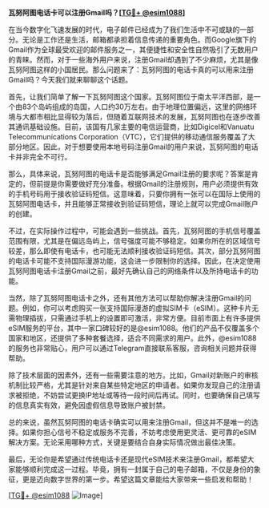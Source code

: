 **瓦努阿图电话卡可以注册Gmail吗？[[TG💪+ @esim1088](https://t.me/s/esim1088)]**

在当今数字化飞速发展的时代，电子邮件已经成为了我们生活中不可或缺的一部分。无论是工作还是生活，邮箱都承担着信息传递的重要角色。而Google旗下的Gmail作为全球最受欢迎的邮件服务之一，其便捷性和安全性自然吸引了无数用户的青睐。然而，对于一些海外用户来说，注册Gmail却遇到了不少麻烦，尤其是像瓦努阿图这样的小国居民。那么问题来了：瓦努阿图的电话卡真的可以用来注册Gmail吗？今天我们就来聊聊这个话题。

首先，让我们简单了解一下瓦努阿图这个国家。瓦努阿图位于南太平洋西部，是一个由83个岛屿组成的岛国，人口约30万左右。由于地理位置偏远，这里的网络环境与大都市相比显得较为落后，但随着互联网技术的发展，瓦努阿图也在逐步改善其通讯基础设施。目前，该国有几家主要的电信运营商，比如Digicel和Vanuatu Telecommunications Corporation（VTC），它们提供的移动通信服务覆盖了大部分地区。因此，对于想要使用本地号码注册Gmail的用户来说，瓦努阿图的电话卡并非完全不可行。

那么，具体来说，瓦努阿图的电话卡是否能够满足Gmail注册的要求呢？答案是肯定的，但前提是你需要做好充分准备。根据Gmail的注册规则，用户必须提供有效的手机号码用于接收验证码短信。这意味着，只要你拥有一张可以在国际上使用的瓦努阿图电话卡，并且能够正常接收到验证码短信，理论上就可以完成Gmail账户的创建。

不过，在实际操作过程中，可能会遇到一些挑战。首先，瓦努阿图的手机信号覆盖范围有限，尤其是在偏远岛屿上，信号强度可能不够稳定。如果你所在的区域信号较差，那么即使有电话卡，也可能无法顺利接收验证码短信。其次，部分瓦努阿图的电话卡可能不支持国际漫游功能，这会进一步限制你的选择。因此，在决定使用瓦努阿图电话卡注册Gmail之前，最好先确认自己的网络条件以及所持电话卡的功能。

当然，除了瓦努阿图电话卡之外，还有其他方法可以帮助你解决注册Gmail的问题。例如，你可以考虑购买一张支持国际漫游的虚拟SIM卡（eSIM）。这种卡片无需物理插拔，只需通过手机上的设置即可激活，非常方便。目前市面上有许多提供eSIM服务的平台，其中一家口碑较好的是@esim1088。他们的产品不仅覆盖多个国家和地区，还提供了多种套餐选择，适合不同需求的用户。此外，@esim1088的服务也非常贴心，用户可以通过Telegram直接联系客服，咨询相关问题并获得帮助。

除了技术层面的因素外，还有一些需要注意的地方。比如，Gmail对新账户的审核机制比较严格，尤其是针对来自某些特定地区的申请者。如果你发现自己的注册请求被拒绝，不妨尝试更换IP地址或等待一段时间后再试。同时，也要确保自己填写的信息真实有效，避免因虚假信息导致账户被封禁。

总的来说，虽然瓦努阿图的电话卡确实可以用来注册Gmail，但这并不是唯一的选择。如果你担心信号不稳定或服务不完善，不妨考虑使用更灵活、更可靠的eSIM解决方案。无论采用哪种方式，关键是要结合自身实际情况做出最佳决策。

最后，无论你是希望通过传统电话卡还是现代eSIM技术来注册Gmail，都希望大家能够顺利完成这一过程。毕竟，拥有一封属于自己的电子邮箱，不仅是身份的象征，更是迈向数字世界的第一步。希望这篇文章能给大家带来一些启发和帮助！

[[TG💪+ @esim1088](https://t.me/s/esim1088) ![Image](https://i.postimg.cc/4NQfJmqS/Snipaste-2025-05-13-00-14-12.png)]